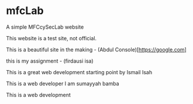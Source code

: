# mfcLab
A simple MFCcySecLab website

This website is a test site, not official.


This is a beautiful site in the making - (Abdul Console)[https://google.com] 

this is my assignment - (firdausi isa)




This is a great web development starting point by Ismail Isah

This is a web developer
I am sumayyah bamba 

This is a web development


